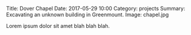 Title: Dover Chapel
Date: 2017-05-29 10:00
Category: projects
Summary: Excavating an unknown building in Greenmount.
Image: chapel.jpg

Lorem ipsum dolor sit amet blah blah blah.

